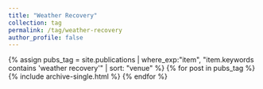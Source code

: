 ```yaml
---
title: "Weather Recovery"
collection: tag
permalink: /tag/weather-recovery
author_profile: false
---
```

{% assign pubs_tag = site.publications | where_exp:"item", "item.keywords contains 'weather recovery'" | sort: "venue" %}
{% for post in pubs_tag %}
  {% include archive-single.html %}
{% endfor %}